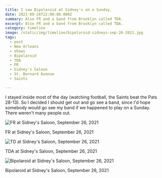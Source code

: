 ```yaml
---
title: I saw Bipolaroid at Sidney's on a Sunday.
date: 2021-09-26T22:00:00.000Z
summary: Also FR and a band from Brooklyn called TDA.
excerpt: Also FR and a band from Brooklyn called TDA.
category: timeline
image: /static/img/timeline/bipolaroid-sidneys-sep-26-2021.jpg
tags:
  - post 
  - New Orleans
  - shows
  - Bipolaroid
  - TDA
  - FR
  - Sidney's Saloon
  - St. Bernard Avenue
  - Saints

---
```


I stayed inside most of the day (watching football, the Saints beat the Pats 28-13). So I decided I should get out and go see a band, since I'd hope somebody would go see my band if we happened to play on a Sunday. There weren't many people out. 

![FR at Sidney's Saloon, September 26, 2021](/static/img/timeline/fr-sidneys-sep-26-2021.jpg)
<figcaption>FR at Sidney's Saloon, September 26, 2021</figcaption>

![TD at Sidney's Saloon, September 26, 2021](/static/img/timeline/tda-sidneys-sep-26-2021.jpg)
<figcaption>TDA at Sidney's Saloon, September 26, 2021</figcaption>

![Bipolaroid at Sidney's Saloon, September 26, 2021](/static/img/timeline/bipolaroid-sidneys-sep-26-2021.jpg)
<figcaption>Bipolaroid at Sidney's Saloon, September 26, 2021</figcaption>